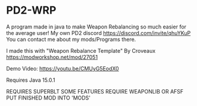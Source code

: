 # PD2-WRP
A program made in java to make Weapon Rebalancing so much easier for the average user!
My own PD2 discord
https://discord.com/invite/qhuYKuP
You can contact me about my mods/Programs there.

I made this with
"Weapon Rebalance Template"
By Croveaux
https://modworkshop.net/mod/27051

Demo Video: https://youtu.be/CMUyG5EodX0

Requires Java 15.0.1

REQUIRES SUPERBLT
SOME FEATURES REQUIRE WEAPONLIB OR AFSF
PUT FINISHED MOD INTO 'MODS'
